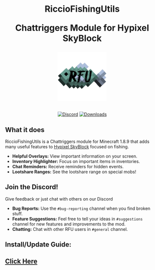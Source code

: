 <h1 align="center">
  RiccioFishingUtils 
  
  Chattriggers Module for Hypixel SkyBlock

  ![rfu](https://raw.githubusercontent.com/Ricciow/RiccioFishingUtils/refs/heads/main/assets/rfulogo.png)
</h1>

<div align="center">

[![Discord](https://img.shields.io/discord/1210734539186376774?label=discord&color=7289da&logo=discord&style=for-the-badge)](https://discord.gg/JfrXm6TqXz)
[![Downloads](https://img.shields.io/github/downloads/ricciow/RiccioFishingUtils/total?label=downloads&color=055ca3&logo=github&style=for-the-badge)](https://github.com/ricciow/RiccioFishingUtils/releases)
</div>

## What it does

RiccioFishingUtils is a Chattriggers module for Minecraft 1.8.9 that adds many useful features to [Hypixel SkyBlock](https://wiki.hypixel.net/Fishing) focused on fishing.

* **Helpful Overlays:** View important information on your screen.
* **Inventory Highlighter:** Focus on important items in inventories.
* **Chat Reminders:** Receive reminders for hidden events.
* **Lootshare Ranges:** See the lootshare range on special mobs!

## Join the Discord!

Give feedback or just chat with others on our Discord

* **Bug Reports:** Use the `#bug-reporting` channel when you find broken stuff.
* **Feature Suggestions:** Feel free to tell your ideas in `#suggestions` channel for new features and improvements to the mod.
* **Chatting:** Chat with other RFU users in `#general` channel.

## Install/Update Guide:
[Click Here](https://github.com/Ricciow/RiccioFishingUtils/wiki/Manual-Install-Update)
---
